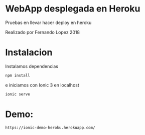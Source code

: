 # WebApp desplegada en Heroku

Pruebas en llevar hacer deploy en heroku

Realizado por Fernando Lopez 2018

# Instalacion

Instalamos dependencias

```bash
npm install
```

e iniciamos con Ionic 3 en localhost

```bash
ionic serve
```

# Demo: 

```bash
https://ionic-demo-heroku.herokuapp.com/
```
